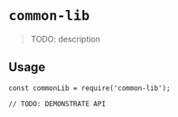 # `common-lib`

> TODO: description

## Usage

```
const commonLib = require('common-lib');

// TODO: DEMONSTRATE API
```
